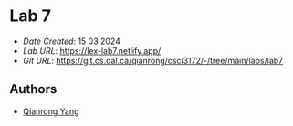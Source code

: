 # Lab 7

* *Date Created*: 15 03 2024
* *Lab URL*: <https://lex-lab7.netlify.app/>
* *Git URL*: <https://git.cs.dal.ca/qianrong/csci3172/-/tree/main/labs/lab7>



## Authors

* [Qianrong Yang](qn286799@dal.ca) 


